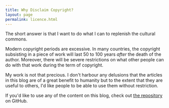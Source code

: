```yaml
---
title: Why Disclaim Copyright?
layout: page
permalink: licence.html
---
```


The short answer is that I want to do what I can to replenish the cultural commons.

Modern copyright periods are excessive. In many countries, the copyright subsisting in a piece of work will last 50 to 100 years _after_ the death of the author. Moreover, there will be severe restrictions on what other people can do with that work during the term of copyright.

My work is not that precious. I don't harbour any delusions that the articles in this blog are of a great benefit to humanity but to the extent that they are useful to others, I'd like people to be able to use them without restriction.

If you'd like to use any of the content on this blog, check out [the repository][ghr] on GitHub.

[ghr]: https://github.com/pyrmont/articles.inqk.net/
